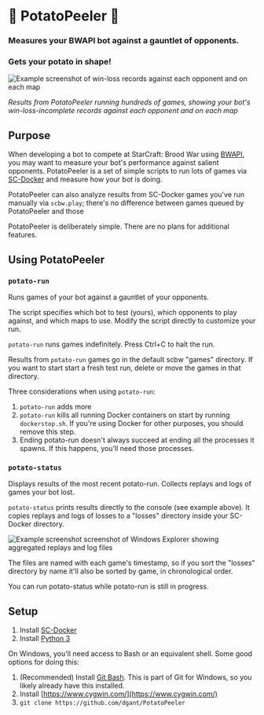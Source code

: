 # 🥔 PotatoPeeler 🍟
### Measures your BWAPI bot against a gauntlet of opponents.
### Gets your potato in shape!

![Example screenshot of win-loss records against each opponent and on each map](https://github.com/dgant/PotatoPeeler/blob/main/exampleresults.png)

*Results from PotatoPeeler running hundreds of games, showing your bot's win-loss-incomplete records against each opponent and on each map*

## Purpose
When developing a bot to compete at StarCraft: Brood War using [BWAPI](https://github.com/bwapi/bwapi), you may want to measure your bot's performance against salient opponents. PotatoPeeler is a set of simple scripts to run lots of games via [SC-Docker](https://github.com/basil-ladder/sc-docker) and measure how your bot is doing.

PotatoPeeler can also analyze results from SC-Docker games you've run manually via `scbw.play`; there's no difference between games queued by PotatoPeeler and those

PotatoPeeler is deliberately simple. There are no plans for additional features.

## Using PotatoPeeler

### `potato-run`
Runs games of your bot against a gauntlet of your opponents.

The script specifies which bot to test (yours), which opponents to play against, and which maps to use. Modify the script directly to customize your run.

`potato-run` runs games indefinitely. Press Ctrl+C to halt the run.

Results from `potato-run` games go in the default scbw "games" directory. If you want to start start a fresh test run, delete or move the games in that directory.

Three considerations when using `potato-run`:
1. `potato-run` adds more 
1. `potato-run` kills all running Docker containers on start by running `dockerstop.sh`. If you're using Docker for other purposes, you should remove this step.
2. Ending potato-run doesn't always succeed at ending all the processes it spawns. If this happens, you'll need those processes.

### `potato-status`
Displays results of the most recent potato-run. Collects replays and logs of games your bot lost.

`potato-status` prints results directly to the console (see example above). It copies replays and logs of losses to a "losses" directory inside your SC-Docker directory.

![Example screenshot screenshot of Windows Explorer showing aggregated replays and log files](https://github.com/dgant/PotatoPeeler/blob/main/examplelosses.png)

The files are named with each game's timestamp, so if you sort the "losses" directory by name it'll also be sorted by game, in chronological order.

You can run potato-status while potato-run is still in progress.

## Setup
1. Install [SC-Docker](https://github.com/basil-ladder/sc-docker)
2. Install [Python 3](https://www.python.org/downloads/)

On Windows, you'll need access to Bash or an equivalent shell. Some good options for doing this:
1. (Recommended) Install [Git Bash](https://gitforwindows.org/). This is part of Git for Windows, so you likely already have this installed.
2. Install [https://www.cygwin.com/](https://www.cygwin.com/)
3. `git clone https://github.com/dgant/PotatoPeeler`